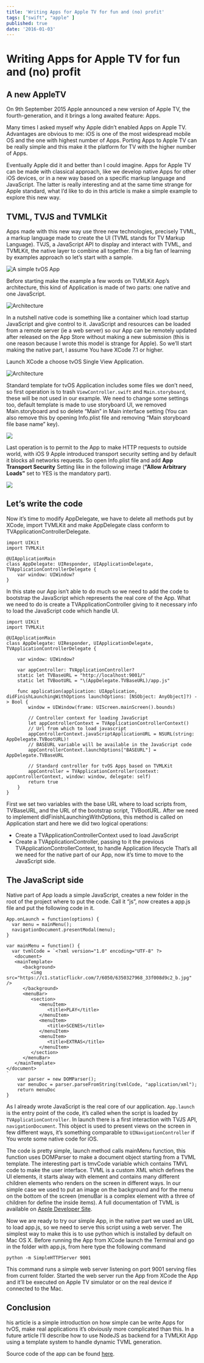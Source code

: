 ```yaml
---
title: 'Writing Apps for Apple TV for fun and (no) profit'
tags: ["swift", "apple" ]
published: true
date: '2016-01-03'
---
```


# Writing Apps for Apple TV for fun and (no) profit

## A new AppleTV

On 9th September 2015 Apple announced a new version of Apple TV, the fourth-generation, and it brings a long awaited feature: Apps.

Many times I asked myself why Apple didn’t enabled Apps on Apple TV. Advantages are obvious to me: iOS is one of the most widespread mobile OS and the one with highest number of Apps. Porting Apps to Apple TV can be really simple and this make it the platform for TV with the higher number of Apps.

Eventually Apple did it and better than I could imagine. Apps for Apple TV can be made with classical approach, like we develop native Apps for other iOS devices, or in a new way based on a specific markup language and JavaScript. The latter is really interesting and at the same time strange for Apple standard, what I’d like to do in this article is make a simple example to explore this new way.

## TVML, TVJS and TVMLKit

Apps made with this new way use three new technologies, precisely TVML, a markup language made to create the UI (TVML stands for TV Markup Language). TVJS, a  JavaScript API to display and interact with TVML, and TVMLKit, the native layer to combine all together.  I’m a big fan of learning by examples approach so let’s start with a sample.

![A simple tvOS App](./appletv-image1.png)

Before starting make the example a few words on TVMLKit App’s architecture, this kind of Application is made of two parts: one native and one JavaScript.

![Architecture](./appletv-image2.png)

In a nutshell native code is something like a container which load startup JavaScript and give control to it. JavaScript and resources can be loaded from a remote server (ie a web server) so our App can be remotely updated after released on the App Store without making a new submission (this is one reason because I wrote this model is strange for Apple). So we’ll start making the native part, I assume You have XCode 7.1 or higher.

Launch XCode a choose tvOS Single View Application.

![Architecture](./appletv-image3.png)

Standard template for tvOS Application includes some files we don’t need, so first operation is to trash `ViewController.swift` and `Main.storyboard`, these will be not used in our example. We need to change some settings too, default template is made to use storyboard UI, we removed Main.storyboard and so delete “Main” in Main interface setting (You can also remove this by opening Info.plist file and removing “Main storyboard file base name” key). 

![](./appletv-image4.png)

Last operation is to permit to the App to make HTTP requests to outside world, with iOS 9 Apple introduced transport security setting and by default it blocks all networks requests. So open Info.plist file and add **App Transport Security** Setting like in the following image (**“Allow Arbitrary Loads”** set to YES is the mandatory part).

![](./appletv-image5.png)

## Let’s write the code

Now it’s time to modify AppDelegate, we have to delete all methods put by XCode, import TVMLKit and make AppDelegate class conform to TVApplicationControllerDelegate.

```
import UIKit
import TVMLKit

@UIApplicationMain
class AppDelegate: UIResponder, UIApplicationDelegate, TVApplicationControllerDelegate {
    var window: UIWindow?
}

```
In this state our App isn’t able to do much so we need to add the code to bootstrap the JavaScript which represents the real core of the App. What we need to do is create a TVApplicationController giving to it necessary info to load the JavaScript code which handle UI.

```
import UIKit
import TVMLKit

@UIApplicationMain
class AppDelegate: UIResponder, UIApplicationDelegate, TVApplicationControllerDelegate {

    var window: UIWindow?

    var appController: TVApplicationController?
    static let TVBaseURL = "http://localhost:9001/"
    static let TVBootURL = "\(AppDelegate.TVBaseURL)/app.js"
    
    func application(application: UIApplication, didFinishLaunchingWithOptions launchOptions: [NSObject: AnyObject]?) -> Bool {
        window = UIWindow(frame: UIScreen.mainScreen().bounds)
        
        // Controller context for loading JavaScript
        let appControllerContext = TVApplicationControllerContext()
        // Url from which to load javascript
        appControllerContext.javaScriptApplicationURL = NSURL(string: AppDelegate.TVBootURL)!
        // BASEURL variable will be available in the JavaScript code
        appControllerContext.launchOptions["BASEURL"] = AppDelegate.TVBaseURL
        
        // Standard controller for tvOS Apps based on TVMLKit
        appController = TVApplicationController(context: appControllerContext, window: window, delegate: self)
        return true
    }
}
```


First we set two variables with the base URL where to load scripts from, TVBaseURL, and the URL of the bootstrap script, TVBootURL. After we need to implement didFinishLaunchingWithOptions, this method is called on Application start and here we did two logical operations:

- Create a TVApplicationControllerContext used to load JavaScript
- Create a TVApplicationController, passing to it the previous TVApplicationControllerContext, to handle Application lifecycle
That’s all we need for the native part of our App, now it’s time to move to the JavaScript side.

## The JavaScript side

Native part of App loads a simple JavaScript, creates a new folder in the root of the project where to put the code. Call it “js”, now creates a app.js file and put the following code in it.

```
App.onLaunch = function(options) {
  var menu = mainMenu(); 
  navigationDocument.presentModal(menu);
}
 
var mainMenu = function() {
  var tvmlCode = `<?xml version="1.0" encoding="UTF-8" ?>
   <document>
   <mainTemplate>
      <background>
         <img src="https://c1.staticflickr.com/7/6050/6350327968_33f008d9c2_b.jpg" />
      </background>
      <menuBar>
         <section>
            <menuItem>
               <title>PLAY</title>
            </menuItem>
            <menuItem>
               <title>SCENES</title>
            </menuItem>
            <menuItem>
               <title>EXTRAS</title>
            </menuItem>
         </section>
      </menuBar>
   </mainTemplate>
</document>
`
    var parser = new DOMParser();
    var menuDoc = parser.parseFromString(tvmlCode, "application/xml");
    return menuDoc
}
```

As I already wrote JavaScript is the real core of our application. `App.launch` is the entry point of the code, it’s called when the script is loaded by `TVApplicationController`. In launch there is a first interaction with TVJS API, `navigationDocument`. This object is used to present views on the screen in few different ways, it’s something comparable to `UINavigationController` if You wrote some native code for iOS.

The code is pretty simple, launch method calls mainMenu function, this function uses DOMParser to make a document object starting from a TVML template. The interesting part is tmvCode variable which contains TMVL code to make the user interface. TVML is a custom XML which defines the UI elements, it starts alway with <document> element and contains many different children elements who renders on the screen in different ways. In our simple case we used <background> to put an image on the background and <menuBar> for the menu on the bottom of the screen (menuBar is a complex element with a three of children for define the inside items). A full documentation of TVML is available on [Apple Developer Site](https://developer.apple.com/library/tvos/documentation/LanguagesUtilities/Conceptual/ATV_Template_Guide/).

Now we are ready to try our simple App, in the native part we used an URL to load app.js, so we need to serve this script using a web server. The simplest way to make this is to use python which is installed by default on Mac OS X. Before running the App from XCode launch the Terminal and go in the folder with app.js, from here type the following command

```
python -m SimpleHTTPServer 9001
```

This command runs a simple web server listening on port 9001 serving files from current folder. Started the web server run the App from XCode the App and it’ll be executed on Apple TV simulator or on the real device if connected to the Mac.

## Conclusion

his article is a simple introduction on how simple can be write Apps for tvOS, make real applications it’s obviously more complicated than this. In a future article I’ll describe how to use NodeJS as backend for a TVMLKit App using a template system to handle dynamic TVML generation.

Source code of the app can be found [here](https://github.com/guglielmino/tvOSSample).
